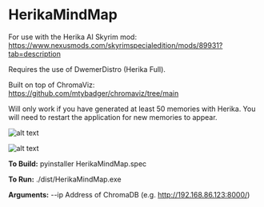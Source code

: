 # HerikaMindMap
For use with the Herika AI Skyrim mod: https://www.nexusmods.com/skyrimspecialedition/mods/89931?tab=description

Requires the use of DwemerDistro (Herika Full).

Built on top of ChromaViz: https://github.com/mtybadger/chromaviz/tree/main

Will only work if you have generated at least 50 memories with Herika.
You will need to restart the application for new memories to appear. 

![alt text](https://i.imgur.com/l7CK5HF.png)

![alt text](https://i.imgur.com/6wUFRj4.png)

**To Build:**
pyinstaller HerikaMindMap.spec

**To Run:**
./dist/HerikaMindMap.exe

**Arguments:**
--ip
Address of ChromaDB (e.g. http://192.168.86.123:8000/)

